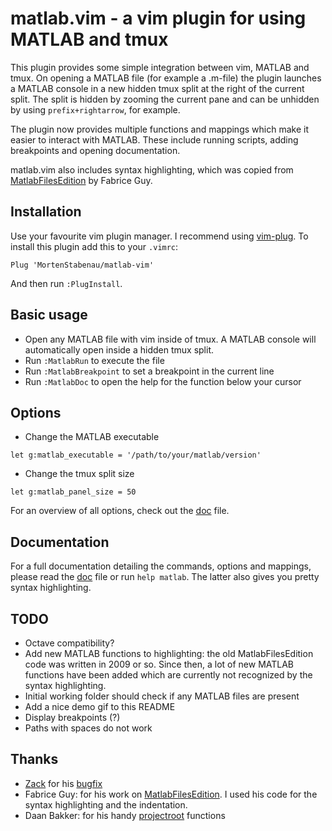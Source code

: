 # matlab.vim - a vim plugin for using MATLAB and tmux

This plugin provides some simple integration between vim, MATLAB and tmux. On
opening a MATLAB file (for example a .m-file) the plugin launches a MATLAB
console in a new hidden tmux split at the right of the current split. The split
is hidden by zooming the current pane and can be unhidden by using
`prefix+rightarrow`, for example.

The plugin now provides multiple functions and mappings which make it easier to
interact with MATLAB. These include running scripts, adding breakpoints and
opening documentation.

matlab.vim also includes syntax highlighting, which was copied from
[MatlabFilesEdition](http://www.vim.org/scripts/script.php?script_id=2407) by
Fabrice Guy.

## Installation
Use your favourite vim plugin manager. I recommend using
[vim-plug](https://github.com/junegunn/vim-plug). To install this plugin add
this to your `.vimrc`:

```vim
Plug 'MortenStabenau/matlab-vim'
```

And then run `:PlugInstall`.

## Basic usage
- Open any MATLAB file with vim inside of tmux. A MATLAB console will
  automatically open inside a hidden tmux split.
- Run `:MatlabRun` to execute the file
- Run `:MatlabBreakpoint` to set a breakpoint in the current line
- Run `:MatlabDoc` to open the help for the function below your cursor

## Options
- Change the MATLAB executable
```vim
let g:matlab_executable = '/path/to/your/matlab/version'
```
- Change the tmux split size
```vim
let g:matlab_panel_size = 50
```

For an overview of all options, check out the
[doc](https://github.com/MortenStabenau/matlab-vim/blob/master/doc/matlab.txt)
file.

## Documentation
For a full documentation detailing the commands, options and mappings, please
read the
[doc](https://github.com/MortenStabenau/matlab-vim/blob/master/doc/matlab.txt)
file or run `help matlab`. The latter also gives you pretty syntax
highlighting.

## TODO
- Octave compatibility?
- Add new MATLAB functions to highlighting: the old MatlabFilesEdition code was
  written in 2009 or so. Since then, a lot of new MATLAB functions have been
  added which are currently not recognized by the syntax highlighting.
- Initial working folder should check if any MATLAB files are present
- Add a nice demo gif to this README
- Display breakpoints (?)
- Paths with spaces do not work

## Thanks
- [Zack](https://github.com/zaporter) for his [bugfix](https://github.com/MortenStabenau/matlab-vim/pull/2)
- Fabrice Guy:
for his work on
[MatlabFilesEdition](http://www.vim.org/scripts/script.php?script_id=2407). I
used his code for the syntax highlighting and the indentation.
- Daan Bakker:
for his handy [projectroot](https://github.com/dbakker/vim-projectroot)
functions
